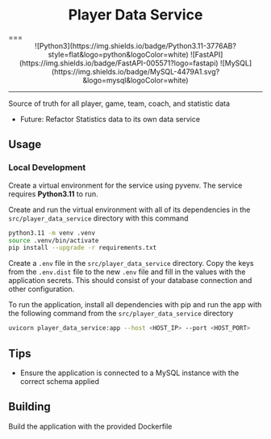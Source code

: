 <h1 class="service-title" style="text-align: center;">
Player Data Service
</h1>
===

<div class="service-shields" style="text-align: center;">
![Python3](https://img.shields.io/badge/Python3.11-3776AB?style=flat&logo=python&logoColor=white)
![FastAPI](https://img.shields.io/badge/FastAPI-005571?logo=fastapi)
![MySQL](https://img.shields.io/badge/MySQL-4479A1.svg?&logo=mysql&logoColor=white)
</div>

----

Source of truth for all player, game, team, coach, and statistic data

- Future: Refactor Statistics data to its own data service

## Usage

### Local Development
Create a virtual environment for the service using pyvenv. The service requires **Python3.11** to run.

Create and run the virtual environment with all of its dependencies in the `src/player_data_service` directory with this command

```bash
python3.11 -m venv .venv
source .venv/bin/activate
pip install --upgrade -r requirements.txt
```

Create a `.env` file in the `src/player_data_service` directory. Copy the keys from the `.env.dist` file to the new `.env` file and fill in the values with the application secrets. This should consist of your database connection and other configuration.

To run the application, install all dependencies with pip and run the app with the following command from the `src/player_data_service` directory

```bash
uvicorn player_data_service:app --host <HOST_IP> --port <HOST_PORT>
```

## Tips
* Ensure the application is connected to a MySQL instance with the correct schema applied

## Building
Build the application with the provided Dockerfile 